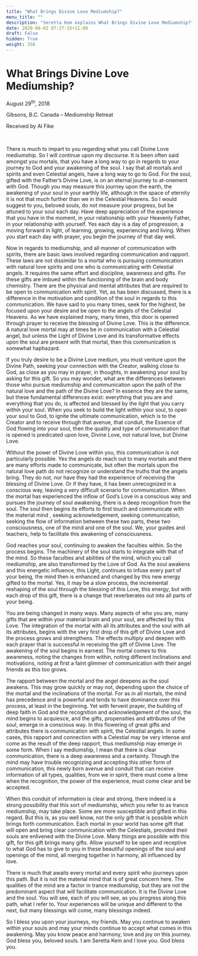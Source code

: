 ```yaml
---
title: "What Brings Divine Love Mediumship?"
menu_title: ""
description: "Seretta Kem explains What Brings Divine Love Mediumship?"
date: 2020-06-02 07:27:15+11:00
draft: False
hidden: True
weight: 358
---
```

# What Brings Divine Love Mediumship?

August 29<sup>th</sup>, 2018

Gibsons, B.C. Canada – Mediumship Retreat

Received by Al Fike

 

There is much to impart to you regarding what you call Divine Love mediumship. So I will continue upon my discourse. It is been often said amongst you mortals, that you have a long way to go in regards to your journey to God and your awakening of the soul. I say that all mortals and spirits and even Celestial angels, have a long way to go to God. For the soul, gifted with the Father’s Divine Love, is on an eternal journey to at-onement with God. Though you may measure this journey upon the earth, the awakening of your soul in your earthly life, although in the space of eternity it is not that much further than we in the Celestial Heavens. So I would suggest to you, beloved souls, do not measure your progress, but be attuned to your soul each day. Have deep appreciation of the experience that you have in the moment, in your relationship with your Heavenly Father, in your relationship with yourself. Yes each day is a day of progression, a moving forward in light, of learning, growing, experiencing and living. When you start each day with prayer, you begin the journey of that day well. 

Now in regards to mediumship, and all manner of communication with spirits, there are basic laws involved regarding communication and rapport. These laws are not dissimilar to a mortal who is pursuing communication with natural love spirits and one who is communicating with Celestial angels. It requires the same effort and discipline, awareness and gifts. For these gifts are imbued within the functioning of the brain and body chemistry. There are the physical and mental attributes that are required to be open to communication with spirit. Yet, as has been discussed, there is a difference in the motivation and condition of the soul in regards to this communication. We have said to you many times, seek for the highest, be focused upon your desire and be open to the angels of the Celestial Heavens. As we have explained many, many times, this door is opened through prayer to receive the blessing of Divine Love. This is the difference. A natural love mortal may at times be in communication with a Celestial angel, but unless the Light of Divine Love and its transformative effects upon the soul are present with that mortal, then this communication is somewhat haphazard.

If you truly desire to be a Divine Love medium, you must venture upon the Divine Path, seeking your connection with the Creator, walking close to God, as close as you may in prayer, in thoughts, in awakening your soul by asking for this gift. So you may wonder, what are the differences between those who pursue mediumship and communication upon the path of the natural love and the path of the Divine Love? In essence they are the same, but these fundamental differences exist: everything that you are and everything that you do, is affected and blessed by the light that you carry within your soul. When you seek to build the light within your soul, to open your soul to God, to ignite the ultimate communication, which is to the Creator and to receive through that avenue, that conduit, the Essence of God flowing into your soul, then the quality and type of communication that is opened is predicated upon love, Divine Love, not natural love, but Divine Love. 

Without the power of Divine Love within you, this communication is not particularly possible. Yes the angels do reach out to many mortals and there are many efforts made to communicate, but often the mortals upon the natural love path do not recognize or understand the truths that the angels bring. They do not, nor have they had the experience of receiving the blessing of Divine Love. Or if they have, it has been unrecognized in a conscious way, leaving a very difficult scenario for communication. When the mortal has experienced the inflow of God’s Love in a conscious way and pursues the journey of soul awakening, there is a deep recognition from the soul. The soul then begins its efforts to first touch and communicate with the material mind , seeking acknowledgement, seeking communication, seeking the flow of information between these two parts, these two consciousness, one of the mind and one of the soul. We, your guides and teachers, help to facilitate this awakening of consciousness. 

God reaches your soul, continuing to awaken the faculties within. So the process begins. The machinery of the soul starts to integrate with that of the mind. So these faculties and abilities of the mind, which you call mediumship, are also transformed by the Love of God. As the soul awakens and this energetic influence, this Light, continues to infuse every part of your being, the mind then is enhanced and changed by this new energy gifted to the mortal. Yes, it may be a slow process, the incremental reshaping of the soul through the blessing of this Love, this energy, but with each drop of this gift, there is a change that reverberates out into all parts of your being. 

You are being changed in many ways. Many aspects of who you are, many gifts that are within your material brain and your soul, are affected by this Love. The integration of the mortal with all its attributes and the soul with all its attributes, begins with the very first drop of this gift of Divine Love and the process grows and strengthens. The effects multiply and deepen with each prayer that is successful in receiving the gift of Divine Love. The awakening of the soul begins in earnest. The mortal comes to this awareness, noting the changes from within, noting different inclinations and motivations, noting at first a faint glimmer of communication with their angel friends as this too grows. 

The rapport between the mortal and the angel deepens as the soul awakens. This may grow quickly or may not, depending upon the choice of the mortal and the inclinations of the mortal. For as in all mortals, the mind has precedence and is powerful and tends to have dominance over this process, at least in the beginning. Yet with fervent prayer, the building of deep faith in God and the recognition and acknowledgement of the soul, the mind begins to acquiesce, and the gifts, propensities and attributes of the soul, emerge in a conscious way. In this flowering of great gifts and attributes there is communication with spirit, the Celestial angels. In some cases, this rapport and connection with a Celestial may be very intense and come as the result of the deep rapport, thus mediumship may emerge in some form. When I say mediumship, I mean that there is clear communication, there is a deep awareness and a certainty. Though the mind may have trouble recognizing and accepting this other form of communication, this newly born avenue and conduit that can receive information of all types, qualities, from we in spirit, there must come a time when the recognition, the power of the experience, must come clear and be accepted. 

When this conduit of information is clear and strong, there indeed is a strong possibility that this sort of mediumship, which you refer to as trance mediumship, may take place. Some are more susceptible and gifted in this regard. But this is, as you well know, not the only gift that is possible which brings forth communication. Each mortal in your world has some gift that will open and bring clear communication with the Celestials, provided their souls are enlivened with the Divine Love. Many things are possible with this gift, for this gift brings many gifts. Allow yourself to be open and receptive to what God has to give to you in these beautiful openings of the soul and openings of the mind, all merging together in harmony, all influenced by love. 

There is much that awaits every mortal and every spirit who journeys upon this path. But it is not the material mind that is of great concern here. The qualities of the mind are a factor in trance mediumship, but they are not the predominant aspect that will facilitate communication. It is the Divine Love and the soul. You will see, each of you will see, as you progress along this path, what I refer to. Your experiences will be unique and different to the next, but many blessings will come, many blessings indeed.

So I bless you upon your journeys, my friends. May you continue to awaken within your souls and may your minds continue to accept what comes in this awakening. May you know peace and harmony, love and joy on this journey. God bless you, beloved souls. I am Seretta Kem and I love you. God bless you.